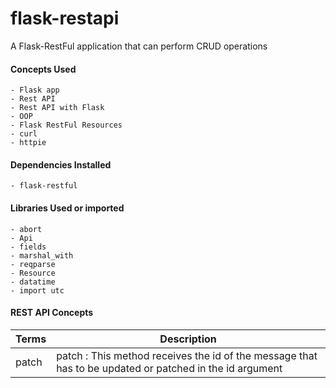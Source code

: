 # flask-restapi
A Flask-RestFul application that can perform CRUD operations



#### Concepts Used
	- Flask app
	- Rest API
	- Rest API with Flask
	- OOP
	- Flask RestFul Resources
	- curl
	- httpie



#### Dependencies Installed
	- flask-restful	



#### Libraries Used or imported
	- abort
	- Api
	- fields
	- marshal_with
	- reqparse
	- Resource
	- datatime
	- import utc



#### REST API Concepts
Terms | Description
--- | ---
patch | patch : This method receives the id of the message that has to be updated or patched in the id argument
